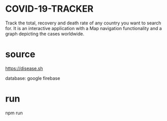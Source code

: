# COVID-19-TRACKER
Track the total, recovery and death rate of any country you want to search for. It is an interactive application with a Map navigation functionality and a graph depicting the cases worldwide.

# source
https://disease.sh

database: google firebase

# run
npm run
